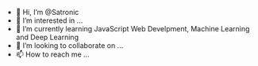 - 👋 Hi, I’m @Satronic
- 👀 I’m interested in ...
- 🌱 I’m currently learning JavaScript Web Develpment, Machine Learning and Deep Learning
- 💞️ I’m looking to collaborate on ...
- 📫 How to reach me ...

<!---
Satronic/Satronic is a ✨ special ✨ repository because its `README.md` (this file) appears on your GitHub profile.
You can click the Preview link to take a look at your changes.
--->

